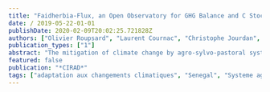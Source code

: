 ```yaml
---
title: "Faidherbia-Flux, an Open Observatory for GHG Balance and C Stocks in a Semi-Arid Agro-Sylvo-Pastoral System in Senegal"
date: / 2019-05-22-01-01
publishDate: 2020-02-09T20:02:25.721828Z
authors: ["Olivier Roupsard", "Laurent Cournac", "Christophe Jourdan", "Laure Tall", "Maxime Duthoit", "L. Kergoat", "F. Timouk", "Manuela Grippa", "A. Ly", "Lydie Lardy", "Dominique Masse", "Rémi Vezy", "Guerric Le Maire", "Jean-Luc Chotte"]
publication_types: ["1"]
abstract: "The mitigation of climate change by agro-sylvo-pastoral systems is complex to assess or model, owing to high spatial and temporal heterogeneities. We set a new long-term observatory up for the monitoring and modelling of microclimate, GHG and deep SOC in a semi-arid agro-sylvo-pastoral system (Niakhar, Sénégal), dominated by the multipurpose Faidherbia albida tree. Crops were mainly millet and peanut, under annual rotation. Transhumant livestock contributed largely to manure, SOM and soil fertility. Early 2018, we installed 3 eddy-covariance towers above (i) the whole mosaic, (ii) millet and (iii) peanut and monitored energy, CO2 balance and evapotranspiration for one full year. The mosaic ecosystem displayed low but significant CO2 and H2O fluxes during the dry season, owing to Faidherbia in leaf (Fig. 1). When rains resumed, the soil bursted a large amount of CO2. Just after the raising of millet, CO2 uptake by photosynthesis increased dramatically, then stabilized before harvest. However, this was compensated by large ecosystem respiration. The annual ecosystem CO2 balance was close to nil. This observatory is currently installing soil chambers for GHG fluxes, studying the horizontal variability of SOC by Vis-NIR and of deep soil roots and C using wells. Microclimate (land surface temperature, energy balance and gas exchanges) and light-use-efficiency will be mapped through 3D modelling (Charbonnier et al., 2017; Vezy et al., 2018). This observatory is open for collaboration."
featured: false
publication: "*CIRAD*"
tags: ["adaptation aux changements climatiques", "Senegal", "Systeme agrosylvopastoral"]
---
```


